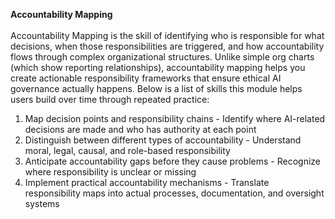 **Accountability Mapping** </br> </br>
Accountability Mapping is the skill of identifying who is responsible for what decisions, when those responsibilities are triggered, and how accountability flows through complex organizational structures. Unlike simple org charts (which show reporting relationships), accountability mapping helps you create actionable responsibility frameworks that ensure ethical AI governance actually happens. Below is a list of skills this module helps users build over time through repeated practice:
1. Map decision points and responsibility chains - Identify where AI-related decisions are made and who has authority at each point
2. Distinguish between different types of accountability - Understand moral, legal, causal, and role-based responsibility
3. Anticipate accountability gaps before they cause problems - Recognize where responsibility is unclear or missing
4. Implement practical accountability mechanisms - Translate responsibility maps into actual processes, documentation, and oversight systems
